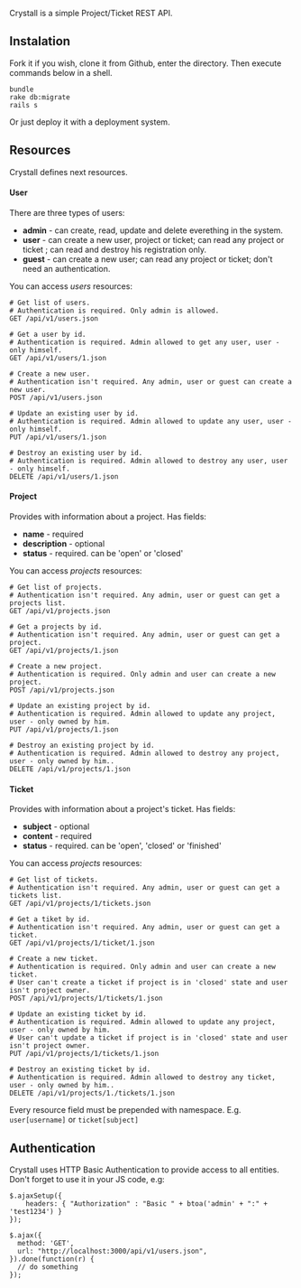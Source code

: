 Crystall is a simple Project/Ticket REST API.

## Instalation

Fork it if you wish, clone it from Github, enter the directory. Then execute commands below in a shell.

```
bundle
rake db:migrate
rails s
```

Or just deploy it with a deployment system.

## Resources

Crystall defines next resources.

#### User

There are three types of users:

* **admin** - can create, read, update and delete everething in the system.
* **user** - can create a new user, project or ticket; can read any project or ticket ; can read and destroy his registration only.
* **guest** - can create a new user; can read any project or ticket; don't need an authentication.

You can access *users* resources:

```
# Get list of users.
# Authentication is required. Only admin is allowed.
GET /api/v1/users.json

# Get a user by id.
# Authentication is required. Admin allowed to get any user, user - only himself.
GET /api/v1/users/1.json 

# Create a new user.
# Authentication isn't required. Any admin, user or guest can create a new user.
POST /api/v1/users.json

# Update an existing user by id.
# Authentication is required. Admin allowed to update any user, user - only himself.
PUT /api/v1/users/1.json

# Destroy an existing user by id.
# Authentication is required. Admin allowed to destroy any user, user - only himself.
DELETE /api/v1/users/1.json
```

#### Project

Provides with information about a project. Has fields:

* **name** - required
* **description** - optional
* **status** - required. can be 'open' or 'closed'

You can access *projects* resources:

```
# Get list of projects.
# Authentication isn't required. Any admin, user or guest can get a projects list.
GET /api/v1/projects.json

# Get a projects by id.
# Authentication isn't required. Any admin, user or guest can get a project.
GET /api/v1/projects/1.json 

# Create a new project.
# Authentication is required. Only admin and user can create a new project.
POST /api/v1/projects.json

# Update an existing project by id.
# Authentication is required. Admin allowed to update any project, user - only owned by him.
PUT /api/v1/projects/1.json

# Destroy an existing project by id.
# Authentication is required. Admin allowed to destroy any project, user - only owned by him..
DELETE /api/v1/projects/1.json
```

#### Ticket

Provides with information about a project's ticket. Has fields:

* **subject** - optional
* **content** - required
* **status** - required. can be 'open', 'closed' or 'finished'

You can access *projects* resources:

```
# Get list of tickets.
# Authentication isn't required. Any admin, user or guest can get a tickets list.
GET /api/v1/projects/1/tickets.json

# Get a tiket by id.
# Authentication isn't required. Any admin, user or guest can get a ticket.
GET /api/v1/projects/1/ticket/1.json 

# Create a new ticket.
# Authentication is required. Only admin and user can create a new ticket.
# User can't create a ticket if project is in 'closed' state and user isn't project owner.
POST /api/v1/projects/1/tickets/1.json

# Update an existing ticket by id.
# Authentication is required. Admin allowed to update any project, user - only owned by him.
# User can't update a ticket if project is in 'closed' state and user isn't project owner.
PUT /api/v1/projects/1/tickets/1.json

# Destroy an existing ticket by id.
# Authentication is required. Admin allowed to destroy any ticket, user - only owned by him..
DELETE /api/v1/projects/1./tickets/1.json
```

Every resource field must be prepended with namespace. E.g. `user[username]` or `ticket[subject]`

## Authentication

Crystall uses HTTP Basic Authentication to provide access to all entities. Don't forget to use it in your JS code, e.g:

```
$.ajaxSetup({
    headers: { "Authorization" : "Basic " + btoa('admin' + ":" + 'test1234') }
});

$.ajax({
  method: 'GET', 
  url: "http://localhost:3000/api/v1/users.json",
}).done(function(r) {
  // do something
});
```

